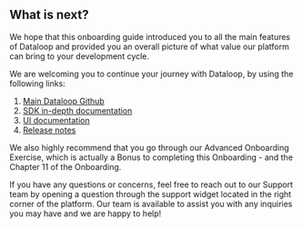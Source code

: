 ## What is next? 

We hope that this onboarding guide introduced you to all the main features of Dataloop and provided you an overall picture of what value our platform can bring to your development cycle.  

We are welcoming you to continue your journey with Dataloop, by using the following links: 

1. [Main Dataloop Github](https://github.com/dataloop-ai)
2. [SDK in-depth documentation](https://sdk-docs.dataloop.ai/en/latest/tutorials.html#faas-tutorial)
3. [UI documentation](https://dataloop.ai/docs/welcome)
4. [Release notes](https://dataloop.ai/docs/sdk-release-notes)

We also highly recommend that you go through our Advanced Onboarding Exercise, which is actually a Bonus to completing this Onboarding - and the Chapter 11 of the Onboarding.

If you have any questions or concerns, feel free to reach out to our Support team by opening a question through the support widget located in the right corner of the platform. Our team is available to assist you with any inquiries you may have and we are happy to help!








